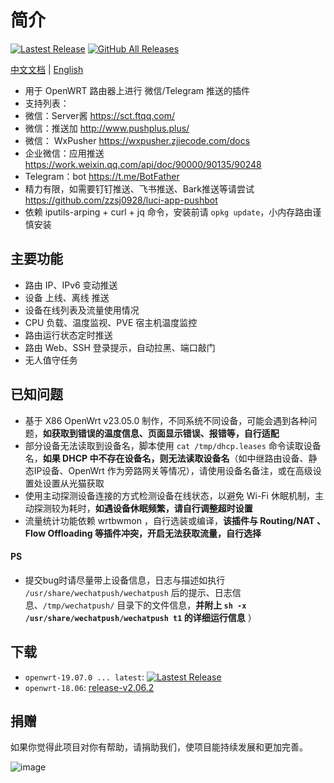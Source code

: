 # 简介

[![Lastest Release](https://img.shields.io/github/release/tty228/luci-app-wechatpush.svg?style=flat)](https://github.com/tty228/luci-app-wechatpush/releases)
[![GitHub All Releases](https://img.shields.io/github/downloads/tty228/luci-app-wechatpush/total)](https://github.com/tty228/luci-app-wechatpush/releases)

[中文文档](README.md) | [English](README_en.md)

- 用于 OpenWRT 路由器上进行 微信/Telegram 推送的插件
- 支持列表：
- 微信：Server酱         https://sct.ftqq.com/
- 微信：推送加           http://www.pushplus.plus/
- 微信： WxPusher       https://wxpusher.zjiecode.com/docs
- 企业微信：应用推送      https://work.weixin.qq.com/api/doc/90000/90135/90248
- Telegram：bot		   https://t.me/BotFather
- 精力有限，如需要钉钉推送、飞书推送、Bark推送等请尝试 https://github.com/zzsj0928/luci-app-pushbot
- 依赖 iputils-arping + curl + jq 命令，安装前请 `opkg update`，小内存路由谨慎安装

## 主要功能

- 路由 IP、IPv6 变动推送
- 设备 上线、离线 推送
- 设备在线列表及流量使用情况
- CPU 负载、温度监视、PVE 宿主机温度监控
- 路由运行状态定时推送
- 路由 Web、SSH 登录提示，自动拉黑、端口敲门
- 无人值守任务

## 已知问题

- 基于 X86 OpenWrt v23.05.0 制作，不同系统不同设备，可能会遇到各种问题，**如获取到错误的温度信息、页面显示错误、报错等，自行适配**
- 部分设备无法读取到设备名，脚本使用 `cat /tmp/dhcp.leases` 命令读取设备名，**如果 DHCP 中不存在设备名，则无法读取设备名**（如中继路由设备、静态IP设备、OpenWrt 作为旁路网关等情况），请使用设备名备注，或在高级设置处设置从光猫获取
- 使用主动探测设备连接的方式检测设备在线状态，以避免 Wi-Fi 休眠机制，主动探测较为耗时，**如遇设备休眠频繁，请自行调整超时设置**
- 流量统计功能依赖 wrtbwmon ，自行选装或编译，**该插件与 Routing/NAT 、Flow Offloading 等插件冲突，开启无法获取流量，自行选择**

#### PS

- 提交bug时请尽量带上设备信息，日志与描述如执行 `/usr/share/wechatpush/wechatpush` 后的提示、日志信息、`/tmp/wechatpush/` 目录下的文件信息，**并附上 `sh -x /usr/share/wechatpush/wechatpush t1` 的详细运行信息** ）

## 下载

* `openwrt-19.07.0 ... latest`: [![Lastest Release](https://img.shields.io/github/release/tty228/luci-app-wechatpush.svg?style=flat)](https://github.com/tty228/luci-app-wechatpush/releases)
* `openwrt-18.06`: [release-v2.06.2](https://github.com/tty228/luci-app-wechatpush/releases/tag/v2.06.2)

## 捐赠

如果你觉得此项目对你有帮助，请捐助我们，使项目能持续发展和更加完善。

![image](https://github.com/tty228/Python-100-Days/blob/master/res/WX.jpg)


